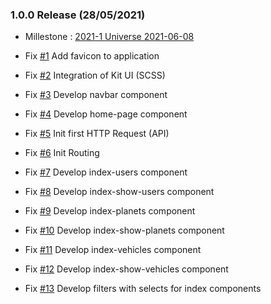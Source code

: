 ### 1.0.0 Release (28/05/2021)


- Millestone : [2021-1 Universe 2021-06-08](https://framagit.org/ChrisBlassiaux/about-the-universe/-/milestones/1)

- Fix [#1](https://framagit.org/ChrisBlassiaux/about-the-universe/-/issues/1) Add favicon to application
- Fix [#2](https://framagit.org/ChrisBlassiaux/about-the-universe/-/issues/2) Integration of Kit UI (SCSS)
- Fix [#3](https://framagit.org/ChrisBlassiaux/about-the-universe/-/issues/3) Develop navbar component
- Fix [#4](https://framagit.org/ChrisBlassiaux/about-the-universe/-/issues/4) Develop home-page component
- Fix [#5](https://framagit.org/ChrisBlassiaux/about-the-universe/-/issues/5) Init first HTTP Request (API)
- Fix [#6](https://framagit.org/ChrisBlassiaux/about-the-universe/-/issues/6) Init Routing
- Fix [#7](https://framagit.org/ChrisBlassiaux/about-the-universe/-/issues/7) Develop index-users component
- Fix [#8](https://framagit.org/ChrisBlassiaux/about-the-universe/-/issues/8) Develop index-show-users component
- Fix [#9](https://framagit.org/ChrisBlassiaux/about-the-universe/-/issues/9) Develop index-planets component
- Fix [#10](https://framagit.org/ChrisBlassiaux/about-the-universe/-/issues/10) Develop index-show-planets component
- Fix [#11](https://framagit.org/ChrisBlassiaux/about-the-universe/-/issues/11) Develop index-vehicles component
- Fix [#12](https://framagit.org/ChrisBlassiaux/about-the-universe/-/issues/12) Develop index-show-vehicles component
- Fix [#13](https://framagit.org/ChrisBlassiaux/about-the-universe/-/issues/13) Develop filters with selects for index components
